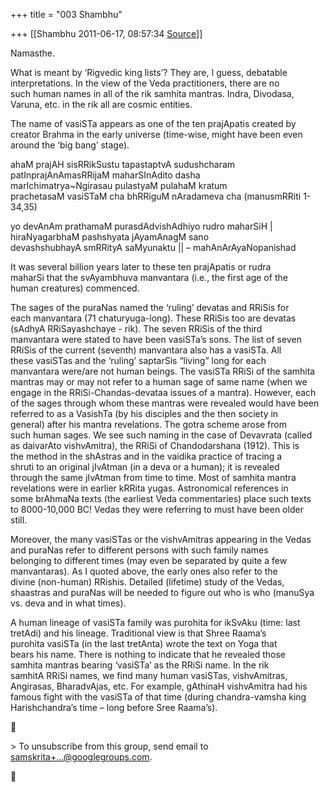 +++
title = "003 Shambhu"

+++
[[Shambhu	2011-06-17, 08:57:34 [Source](https://groups.google.com/g/samskrita/c/7pfXIW3IIgs)]]



Namasthe.  
  
What is meant by ‘Rigvedic king lists’? They are, I guess, debatable  
interpretations. In the view of the Veda practitioners, there are no  
such human names in all of the rik samhita mantras. Indra, Divodasa,  
Varuna, etc. in the rik all are cosmic entities.  
  
The name of vasiSTa appears as one of the ten prajApatis created by  
creator Brahma in the early universe (time-wise, might have been even  
around the ‘big bang’ stage).  
  
ahaM prajAH sisRRikSustu tapastaptvA sudushcharam  
patInprajAnAmasRRijaM maharSInAdito dasha  
marIchimatrya\~Ngirasau pulastyaM pulahaM kratum  
prachetasaM vasiSTaM cha bhRRiguM nAradameva cha (manusmRRiti 1-34,35)  
  
yo devAnAm prathamaM purasdAdvishAdhiyo rudro maharSiH \|  
hiraNyagarbhaM pashshyata jAyamAnagM sano  
devashshubhayA smRRityA saMyunaktu \|\| – mahAnArAyaNopanishad  
  
It was several billion years later to these ten prajApatis or rudra  
maharSi that the svAyambhuva manvantara (i.e., the first age of the  
human creatures) commenced.  
  
The sages of the puraNas named the ‘ruling’ devatas and RRiSis for  
each manvantara (71 chaturyuga-long). These RRiSis too are devatas  
(sAdhyA RRiSayashchaye - rik). The seven RRiSis of the third  
manvantara were stated to have been vasiSTa’s sons. The list of seven  
RRiSis of the current (seventh) manvantara also has a vasiSTa. All  
these vasiSTas and the ‘ruling’ saptarSis “living” long for each  
manvantara were/are not human beings. The vasiSTa RRiSi of the samhita  
mantras may or may not refer to a human sage of same name (when we  
engage in the RRiSi-Chandas-devataa issues of a mantra). However, each  
of the sages through whom these mantras were revealed would have been  
referred to as a VasishTa (by his disciples and the then society in  
general) after his mantra revelations. The gotra scheme arose from  
such human sages. We see such naming in the case of Devavrata (called  
as daivarAto vishvAmitra), the RRiSi of Chandodarshana (1912). This is  
the method in the shAstras and in the vaidika practice of tracing a  
shruti to an original jIvAtman (in a deva or a human); it is revealed  
through the same jIvAtman from time to time. Most of samhita mantra  
revelations were in earlier kRRita yugas. Astronomical references in  
some brAhmaNa texts (the earliest Veda commentaries) place such texts  
to 8000-10,000 BC! Vedas they were referring to must have been older  
still.  
  
Moreover, the many vasiSTas or the vishvAmitras appearing in the Vedas  
and puraNas refer to different persons with such family names  
belonging to different times (may even be separated by quite a few  
manvantaras). As I quoted above, the early ones also refer to the  
divine (non-human) RRishis. Detailed (lifetime) study of the Vedas,  
shaastras and puraNas will be needed to figure out who is who (manuSya  
vs. deva and in what times).  
  
A human lineage of vasiSTa family was purohita for ikSvAku (time: last  
tretAdi) and his lineage. Traditional view is that Shree Raama’s  
purohita vasiSTa (in the last tretAnta) wrote the text on Yoga that  
bears his name. There is nothing to indicate that he revealed those  
samhita mantras bearing ‘vasiSTa’ as the RRiSi name. In the rik  
samhitA RRiSi names, we find many human vasiSTas, vishvAmitras,  
Angirasas, BharadvAjas, etc. For example, gAthinaH vishvAmitra had his  
famous fight with the vasiSTa of that time (during chandra-vamsha king  
Harishchandra’s time – long before Sree Raama’s).  



\> To unsubscribe from this group, send email to [samskrita+...@googlegroups.com]().  



